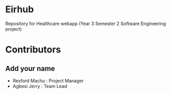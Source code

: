 # Eirhub

Repository for Healthcare webapp (Year 3 Semester 2 Software Engineering project)


# Contributors
## Add your name 
- Rexford Machu : Project Manager
- Agbesi Jerry : Team Lead
